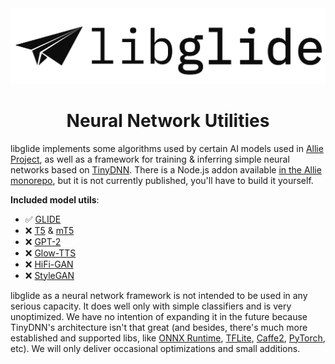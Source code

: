 <div align=center>
	<img src="docs/assets/libglide-banner.png" width="1000" alt="libglide">
	<h1>Neural Network Utilities</h1>
</div>

libglide implements some algorithms used by certain AI models used in [Allie Project](https://github.com/allie-project/allie), as well as a framework for training & inferring simple neural networks based on [TinyDNN](https://github.com/tiny-dnn). There is a Node.js addon available [in the Allie monorepo](https://github.com/allie-project/allie/tree/master/packages/glide), but it is not currently published, you'll have to build it yourself.

**Included model utils**:
- ✅ [GLIDE](https://arxiv.org/abs/2112.10741)
- ❌ [T5](https://arxiv.org/abs/1910.10683) & [mT5](https://arxiv.org/abs/2010.11934)
- ❌ [GPT-2](https://d4mucfpksywv.cloudfront.net/better-language-models/language-models.pdf)
- ❌ [Glow-TTS](https://arxiv.org/abs/2005.11129)
- ❌ [HiFi-GAN](https://arxiv.org/abs/2010.05646)
- ❌ [StyleGAN](https://arxiv.org/abs/1812.04948)

libglide as a neural network framework is not intended to be used in any serious capacity. It does well only with simple classifiers and is very unoptimized. We have no intention of expanding it in the future because TinyDNN's architecture isn't that great (and besides, there's much more established and supported libs, like [ONNX Runtime](https://onnxruntime.ai), [TFLite](https://www.tensorflow.org/lite/), [Caffe2](https://caffe2.ai), [PyTorch](https://pytorch.org), etc). We will only deliver occasional optimizations and small additions.
